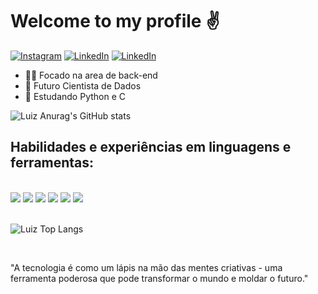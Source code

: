 
# Welcome to my profile ✌️

[![Instagram](https://img.shields.io/badge/Instagram-E4405F?style=for-the-badge&logo=instagram&logoColor=white)](https://www.instagram.com/luizgrifo.exe/)
[![LinkedIn](https://img.shields.io/badge/LinkedIn-0077B5?style=for-the-badge&logo=linkedin&logoColor=white)](https://www.linkedin.com/in/luiz-felipe-grifo-5908b924a)
[![LinkedIn](https://img.shields.io/badge/Gmail-D14836?style=for-the-badge&logo=gmail&logoColor=white)](mailto:luizgrifo465@hotmail.com)

- 👨‍💻 Focado na area de back-end
- 🤖 Futuro Cientista de Dados
- 🌱 Estudando Python e C

![Luiz Anurag's GitHub stats](https://github-readme-stats.vercel.app/api?username=LuizFGrifo&show_icons=true&theme=tokyonight)

## Habilidades e experiências em linguagens e ferramentas:

<div style="display: inline_block"><br/>
    <img aling="center" alt"Python" src="https://img.shields.io/badge/Python-3776AB?style=for-the-badge&logo=python&logoColor=white" />
    <img aling="center" alt"C" src="https://img.shields.io/badge/C-00599C?style=for-the-badge&logo=c&logoColor=white" />
    <img aling="center" alt"Java" src="https://img.shields.io/badge/Java-ED8B00?style=for-the-badge&logo=openjdk&logoColor=white" />
    <img aling="center" alt"React" src="https://img.shields.io/badge/React-20232A?style=for-the-badge&logo=react&logoColor=61DAFB" />
    <img aling="center" alt"MySQL" src="https://img.shields.io/badge/MySQL-00000F?style=for-the-badge&logo=mysql&logoColor=white" />
    <img aling="center" alt"Fedora" src="https://img.shields.io/badge/Fedora-294172?style=for-the-badge&logo=fedora&logoColor=white" />
</div>

</br>

![Luiz Top Langs](https://github-readme-stats.vercel.app/api/top-langs/?username=LuizFGrifo&layout=compact)

</br>

"A tecnologia é como um lápis na mão das mentes criativas - uma ferramenta poderosa que pode transformar o mundo e moldar o futuro."

</br>


